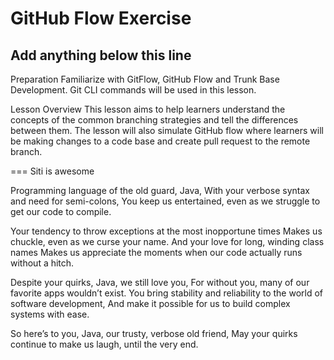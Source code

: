 # GitHub Flow Exercise

## Add anything below this line
Preparation
Familiarize with GitFlow, GitHub Flow and Trunk Base Development. Git CLI commands will be used in this lesson.

Lesson Overview
This lesson aims to help learners understand the concepts of the common branching strategies and tell the differences between them. The lesson will also simulate GitHub flow where learners will be making changes to a code base and create pull request to the remote branch.

===
Siti is awesome


Programming language of the old guard, Java,
With your verbose syntax and need for semi-colons,
You keep us entertained, even as we struggle to get our code to compile.

Your tendency to throw exceptions at the most inopportune times
Makes us chuckle, even as we curse your name.
And your love for long, winding class names
Makes us appreciate the moments when our code actually runs without a hitch.

Despite your quirks, Java, we still love you,
For without you, many of our favorite apps wouldn’t exist.
You bring stability and reliability to the world of software development,
And make it possible for us to build complex systems with ease.

So here’s to you, Java, our trusty, verbose old friend,
May your quirks continue to make us laugh, until the very end.

